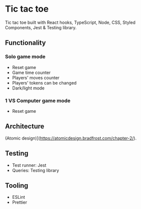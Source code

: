 # Tic tac toe

Tic tac toe built with React hooks, TypeScript, Node, CSS, Styled Components, Jest & Testing library.

## Functionality
### Solo game mode
- Reset game
- Game time counter
- Players' moves counter
- Players' tokens can be changed
- Dark/light mode

### 1 VS Computer game mode
- Reset game

## Architecture
(Atomic design)](https://atomicdesign.bradfrost.com/chapter-2/).

## Testing
- Test runner: Jest
- Queries: Testing library

## Tooling
- ESLint
- Prettier